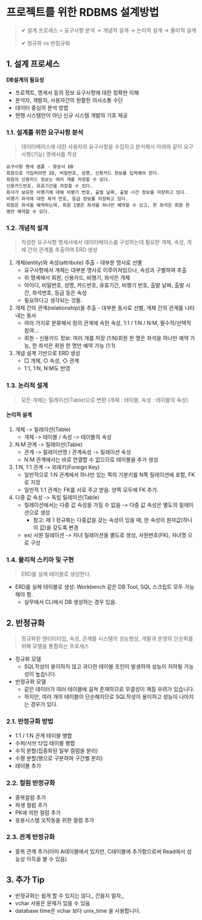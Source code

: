 # 프로젝트를 위한 RDBMS 설계방법

> ✔ 설계 프로세스 = 요구사항 분석 → 개념적 설계 → 논리적 설계 → 물리적 설계
>
> ✔ 정규화 vs 반정규화



## 1. 설계 프로세스

**DB설계의 필요성**

- 프로젝트, 명세서 등의 정보 요구사항에 대한 정확한 이해
- 분석자, 개발자, 사용자간의 원활한 의사소통 수단
- 데이터 중심의 분석 방법
- 현행 시스템만이 아닌 신규 시스템 개발의 기초 제공

### 1.1. 설계를 위한 요구사항 분석

> 데이터베이스에 대한 사용자의 요구사항을 수집하고 분석해서 아래와 같이 요구사항(기능) 명세서를 작성

```
요구사항 명세 샘플 - 항공사 DB
회원으로 가입하려면 ID, 비밀번호, 성명, 신용카드 정보를 입력해야 한다.
회원의 신용카드 정보는 여러 개를 저장할 수 있다.
신용카드번호, 유효기간을 저장할 수 있다.
회사가 보유한 비행기에 대해 비행기 번호, 출발 날짜, 출발 시간 정보를 저장하고 있다.
비행기 좌석에 대한 좌석 번호, 등급 정보를 저장하고 있다.
회원은 좌석을 예약하는데, 회원 1명은 좌석을 하나만 예약할 수 있고, 한 좌석은 회원 한 명만 예약할 수 있다.
```

### 1.2. 개념적 설계

> 작성한 요구사항 명세서에서 데이터베이스를 구성하는데 필요한 개체, 속성, 개체 간의 관계를 추출하여 ERD 생성

1. 개체(entity)와 속성(attribute) 추출 - 대부분 명사로 선별
   - 요구사항에서 개체는 대부분 명사로 이루어져있으나, 속성과 구별하여 추출
   - 위 명세에서 회원, 신용카드, 비행기, 좌석은 개체
   - 아이디, 비밀번호, 성명, 카드번호, 유효기간, 비행기 번호, 출발 날짜, 출발 시간, 좌석번호, 등급 등은 속성
   - 필요하다고 생각되는 것들.
2. 개체 간의 관계(relationship)을 추출 - 대부분 동사로 선별, 개체 간의 관계를 나타내는 동사
   - 여러 가지로 분류해서 정의.관계에 속한 속성, 1:1 / 1:N / N:M, 필수적/선택적 참여...
   - 회원 - 신용카드 정보: 여러 개를 저장 (1:N)회원 한 명은 좌석을 하나만 예약 가능, 한 좌석은 회원 한 명만 예약 가능 (1:1)
3. 개념 설계 기반으로 ERD 생성
   - □ 개체, ○ 속성, ◇ 관계
   - 1:1, 1:N, N:M도 반영

### 1.3. 논리적 설계

> 모든 개체는 릴레이션(Table)으로 변환 (개체 : 테이블, 속성 : 테이블의 속성)

#### 논리적 설계

1. 개체 -> 릴레이션(Table)
   - 개체 -> 테이블 / 속성 -> 테이블의 속성
2. N:M 관계 -> 릴레이션(Table)
   - 관계 -> 릴레이션명 / 관계속성 -> 릴레이션 속성
   - N:M 관계에서는 바로 연결할 수 없으므로 테이블을 추가 생성
3. 1:N, 1:1 관계 -> 외래키(Foreign Key)
   - 일반적으로 1:N 관계에서 하나만 있는 쪽의 기본키를 N쪽 릴레이션에 포함, FK로 지정
   - 일반적 1:1 관계는 FK를 서로 주고 받음. 양쪽 모두에 FK 추가.
4. 다중 값 속성 -> 독립 릴레이션(Table)
   - 릴레이션에서는 다중 값 속성을 가질 수 없음 -> 다중 값 속성은 별도의 릴레이션으로 생성
     - 참고: 제 1 정규화는 다중값을 갖는 속성이 있을 때, 한 속성이 원자값(하나의 값)을 갖도록 변경
   - ex) 사원 릴레이션 -> 자녀 릴레이션을 별도로 생성, 사원번호(FK), 자녀명 으로 구성



### 1.4. 물리적 스키마 및 구현

> ERD를 실제 테이블로 생성한다.

- ERD를 실제 테이블로 생성: Workbench 같은 DB Tool, SQL 스크립트 모두 가능해야 함.
  - 실무에서 CLI에서 DB 생성하는 경우 있음.



## 2. 반정규화

> 정규화된 엔티티타입, 속성, 관계를 시스템의 성능향상, 개발과 운영의 단순화를 위해 모델을 통합하는 프로세스

- 정규화 모델
  - SQL작성이 용이하지 않고 과다한 테이블 조인이 발생하여 성능이 저하될 가능성이 높습니다.
- 반정규화 모델
  - 같은 데이터가 여러 테이블에 걸쳐 존재하므로 무결성이 깨질 우려가 있습니다.
  - 하지만, 여러 개의 테이블이 단순해지므로 SQL작성이 용이하고 성능이 나아지는 경우가 있다.

### 2.1. 반정규화 방법

- 1:1 / 1:N 관계 테이블 병합
- 수퍼/서브 타입 테이블 병합
- 수직 분할(집중화된 일부 컬럼을 분리)
- 수평 분할(행으로 구분하여 구간별 분리)
- 테이블 추가

### 2.2. 컬럼 반정규화

- 중복컬럼 추가
- 파생 컬럼 추가
- PK에 의한 컬럼 추가
- 응용시스템 오작동을 위한 컬럼 추가

### 2.3. 관계 반정규화

- 중복 관계 추가(이미 A테이블에서 있지만, C테이블에 추가함으로써 Read에서 성능상 이득을 볼 수 있음)



## 3. 추가 Tip

- 반정규화는 쉽게 할 수 있지는 않다,, 건들지 말자,,
- vchar 사용은 문제가 있을 수 있음
- database time은 vchar 보다 unix_time 을 사용합니다.




